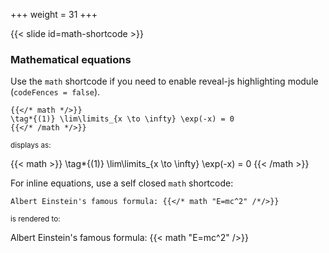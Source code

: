 +++
weight = 31
+++

{{< slide id=math-shortcode >}}

### Mathematical equations

Use the `math` shortcode if you need to enable reveal-js highlighting module
(`codeFences = false`).

```code
{{</* math */>}}
\tag*{(1)} \lim\limits_{x \to \infty} \exp(-x) = 0
{{</* /math */>}}
```
<small>
displays as:
</small>

{{< math >}}
\tag*{(1)} \lim\limits_{x \to \infty} \exp(-x) = 0
{{< /math >}}

For inline equations, use a self closed `math` shortcode:

```code
Albert Einstein's famous formula: {{</* math "E=mc^2" /*/>}}
```
<small>
is rendered to:
</small>

Albert Einstein's famous formula: {{< math "E=mc^2" />}}
